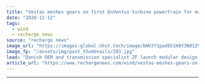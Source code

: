 ```yaml
---
title: "Vestas meshes gears on first EnVentus turbine powertrain for mass manufacture"
date: "2020-11-12"
tags: 
  - wind
  - recharge news
source: "recharge news"
image_url: "https://images-global.nhst.tech/image/bWVJY1padEk1K0Y3N012V0pYQ3VPYUs0SEhtdXY0cGtlRnNPa2N2d2w3Zz0=/nhst/binary/eeaa7177e8d95842095ef55584cbc6ab"
image_fp: "/assets/img/post_thumbnails/203.jpg"
lead: "Danish OEM and transmission specialist ZF launch modular design to lower cost and speed deployment in global wind sector"
article_url: "https://www.rechargenews.com/wind/vestas-meshes-gears-on-first-enventus-turbine-powertrain-for-mass-manufacture/2-1-911720"
---
```


---
